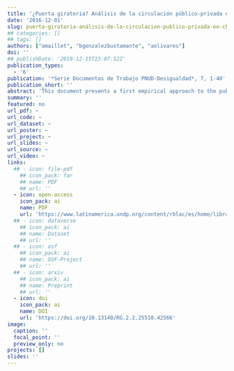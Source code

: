 ```yaml
---
title: '¿Puerta giratoria? Análisis de la circulación público-privada en Chile (2000-2014)'
date: '2016-12-01'
slug: puerta-giratoria-análisis-de-la-circulacion-publico-privada-en-chile
## categories: []
## tags: []
authors: ["amaillet", "bgonzalezbustamante", "aolivares"]
doi: ''
## publishDate: '2019-12-15T23:07:52Z'
publication_types:
  - '6'
publication: '*Serie Documentos de Trabajo PNUD-Desigualdad*, 7, 1-40'
publication_short: ''
abstract: 'This document presents a first empirical approach to the public-private circulation in Chile, demonstrating its existence and drawing a preliminary analysis of its determinants. Based on a universe of 386 individuals that were ministers, undersecretaries, and superintendents during the governments of Ricardo Lagos, Michelle Bachelet, and Sebastián Piñera, the political-professional trajectories with focus on the transition between private and public sectors are analysed. Two types of paths are examined: private-public circulation in general terms, as well as the movements inside the same economic area, which is defined as the revolving door. Generally speaking, sex, being an economist or lawyer and especially a trajectory linked to the private sector are statistically significant variable with positive coefficients to explain the public-private circulation. On the other hand, it is relevant but decreases the likelihood of circulation, the partisanship. This effect is different according to the government and the position.'
summary: ''
featured: no
url_pdf: ~
url_code: ~
url_dataset: ~
url_poster: ~
url_project: ~
url_slides: ~
url_source: ~
url_video: ~
links:
  ## - icon: file-pdf
    ## icon_pack: far
    ## name: PDF
    ## url: ''
  - icon: open-access 
    icon_pack: ai
    name: PDF
    url: 'https://www.latinamerica.undp.org/content/rblac/es/home/library/democratic_governance/-puerta-giratoria--analisis-de-la-circulacion-publico-privada-en.html'
  ## - icon: dataverse
    ## icon_pack: ai
    ## name: Dataset
    ## url: ''
  ## - icon: osf
    ## icon_pack: ai
    ## name: OSF-Project
    ## url: ''
  ## - icon: arxiv
    ## icon_pack: ai
    ## name: Preprint
    ## url: ''
  - icon: doi
    icon_pack: ai
    name: DOI
    url: 'https://doi.org/10.13140/RG.2.2.25510.42566'
image:
  caption: ''
  focal_point: ''
  preview_only: no
projects: []
slides: ''
---
```

